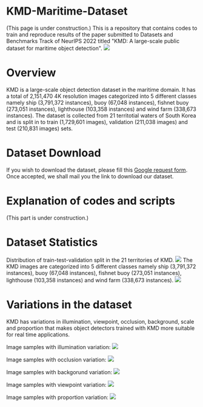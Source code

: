 # KMD-Maritime-Dataset
(This page is under construction.)
This is a repository that contains codes to train and reproduce results of the paper submitted to Datasets and Benchmarks Track of NeurIPS 2022 titled "KMD: A large-scale public dataset for maritime object detection". 
 <img src= "https://github.com/kmdMaritimeDataset/KMD-Maritime-Dataset/blob/main/Images/Fig4-2.png">
# Overview
KMD is a large-scale object detection dataset in the maritime domain. It has a total of 2,151,470 4K resolution images categorized into 5 different
classes namely ship (3,791,372 instances), buoy (67,048 instances), fishnet buoy (273,051 instances), lighthouse (103,358 instances) and wind farm (338,673 instances). The dataset is collected from 21 territotial waters of South Korea and is split in to train (1,729,601 images), validation (211,038 images) and test (210,831 images) sets.

# Dataset Download
If you wish to download the dataset, please fill this [Google request form](https://docs.google.com/forms/d/e/1FAIpQLScaZT7D7nSwNR9n2rco4FaoqEvQQVR9PreNnn92PIxxWlSD4g/viewform).
Once accepted, we shall mail you the link to download our dataset.

# Explanation of codes and scripts
(This part is under construction.)

# Dataset Statistics

Distribution of train-test-validation split in the 21 territories of KMD. <img src= "https://github.com/kmdMaritimeDataset/KMD-Maritime-Dataset/blob/main/Images/Fig19.png">
The KMD images are categorized into 5 different
classes namely ship (3,791,372 instances), buoy (67,048 instances), fishnet buoy (273,051 instances), 
lighthouse (103,358 instances) and wind farm (338,673 instances). <img src= "https://github.com/kmdMaritimeDataset/KMD-Maritime-Dataset/blob/main/Images/Fig4-1.png">

# Variations in the dataset
KMD has variations in illumination, viewpoint, occlusion, background, scale and proportion that makes object detectors trained
with KMD more suitable for real time applications.

Image samples with illumination variation: 
<img src= "https://github.com/kmdMaritimeDataset/KMD-Maritime-Dataset/blob/main/Images/Fig16(2).png">

Image samples with occlusion variation: 
<img src= "https://github.com/kmdMaritimeDataset/KMD-Maritime-Dataset/blob/main/Images/Fig11.png">

Image samples with backgorund variation: 
<img src= "https://github.com/kmdMaritimeDataset/KMD-Maritime-Dataset/blob/main/Images/Fig15(2).png">

Image samples with viewpoint variation: 
<img src= "https://github.com/kmdMaritimeDataset/KMD-Maritime-Dataset/blob/main/Images/Fig10.png">

Image samples with proportion variation: 
<img src= "https://github.com/kmdMaritimeDataset/KMD-Maritime-Dataset/blob/main/Images/Fig12.png">


